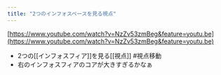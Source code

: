 ```yaml
---
title: "2つのインフォスペースを見る視点"
---
```


[https://www.youtube.com/watch?v=NzZv53zmBeg&feature=youtu.be](https://www.youtube.com/watch?v=NzZv53zmBeg&feature=youtu.be)
- 2つの[[インフォスフィア]]を見る[[視点]] #視点移動
- 右のインフォスフィアのコアが大きすぎるかなぁ
